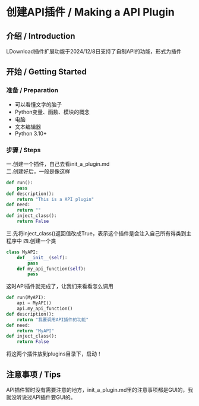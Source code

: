 # 创建API插件 / Making a API Plugin

## 介绍 / Introduction

LDownload插件扩展功能于2024/12/8日支持了自制API的功能，形式为插件

## 开始 / Getting Started

### 准备 / Preparation
- 可以看懂文字的脑子
- Python变量、函数、模块的概念
- 电脑
- 文本编辑器
- Python 3.10+

### 步骤 / Steps
一.创建一个插件，自己去看init_a_plugin.md  
二.创建好后，一般是像这样  
```python
def run():
    pass
def description():
    return "This is a API plugin"
def need:
    return ""
def inject_class():
    return False
```
三.先将inject_class()返回值改成True，表示这个插件是会注入自己所有得类到主程序中
四.创建一个类
```python
class MyAPI:
    def __init__(self):
        pass
    def my_api_function(self):
        pass
```
这时API插件就完成了，让我们来看看怎么调用
```python
def run(MyAPI):
    api = MyAPI()
    api.my_api_function()
def description():
    return "我要调用API插件的功能"
def need:
    return "MyAPI"
def inject_class():
    return False
```
将这两个插件放到plugins目录下，启动！

## 注意事项 / Tips
API插件暂时没有需要注意的地方，init_a_plugin.md里的注意事项都是GUI的，我就没听说过API插件要GUI的。